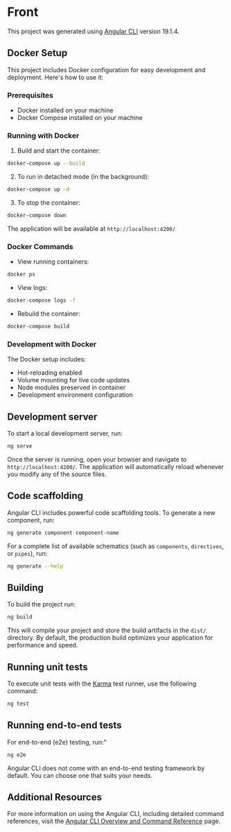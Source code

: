 # Front

This project was generated using [Angular CLI](https://github.com/angular/angular-cli) version 19.1.4.
## Docker Setup

This project includes Docker configuration for easy development and deployment. Here's how to use it:

### Prerequisites
- Docker installed on your machine
- Docker Compose installed on your machine

### Running with Docker

1. Build and start the container:
```bash
docker-compose up --build
```

2. To run in detached mode (in the background):
```bash
docker-compose up -d
```

3. To stop the container:
```bash
docker-compose down
```

The application will be available at `http://localhost:4200/`

### Docker Commands

- View running containers:
```bash
docker ps
```

- View logs:
```bash
docker-compose logs -f
```

- Rebuild the container:
```bash
docker-compose build
```

### Development with Docker

The Docker setup includes:
- Hot-reloading enabled
- Volume mounting for live code updates
- Node modules preserved in container
- Development environment configuration


## Development server

To start a local development server, run:

```bash
ng serve
```

Once the server is running, open your browser and navigate to `http://localhost:4200/`. The application will automatically reload whenever you modify any of the source files.

## Code scaffolding

Angular CLI includes powerful code scaffolding tools. To generate a new component, run:

```bash
ng generate component component-name
```

For a complete list of available schematics (such as `components`, `directives`, or `pipes`), run:

```bash
ng generate --help
```

## Building

To build the project run:

```bash
ng build
```

This will compile your project and store the build artifacts in the `dist/` directory. By default, the production build optimizes your application for performance and speed.

## Running unit tests

To execute unit tests with the [Karma](https://karma-runner.github.io) test runner, use the following command:

```bash
ng test
```

## Running end-to-end tests

For end-to-end (e2e) testing, run:"

```bash
ng e2e
```

Angular CLI does not come with an end-to-end testing framework by default. You can choose one that suits your needs.

## Additional Resources

For more information on using the Angular CLI, including detailed command references, visit the [Angular CLI Overview and Command Reference](https://angular.dev/tools/cli) page.
